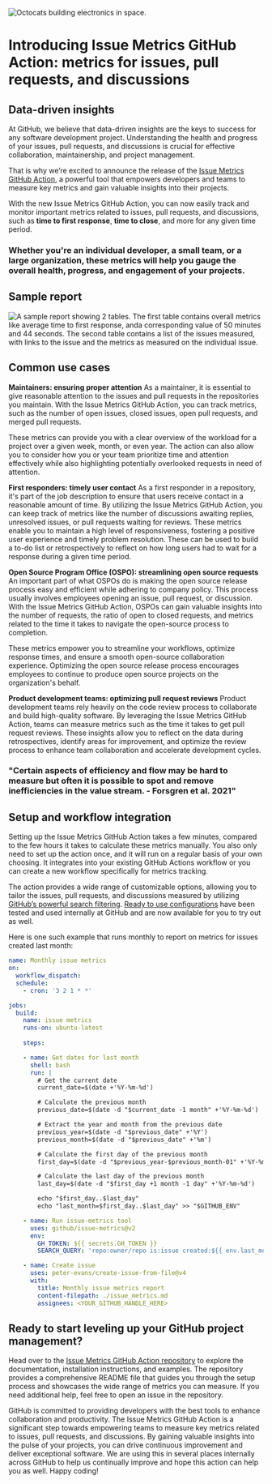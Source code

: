 ![Octocats building electronics in space.](https://github.com/github/github-ospo/assets/6935431/f57b1341-4d5f-4f32-96be-0c1049f4a5ec)

# Introducing Issue Metrics GitHub Action: metrics for issues, pull requests, and discussions

##  Data-driven insights

At GitHub, we believe that data-driven insights are the keys to success for any software development project. Understanding the health and progress of your issues, pull requests, and discussions is crucial for effective collaboration, maintainership, and project management. 

That is why we’re excited to announce the release of the [Issue Metrics GitHub Action](https://github.com/github/issue-metrics), a powerful tool that empowers developers and teams to measure key metrics and gain valuable insights into their projects.

With the new Issue Metrics GitHub Action, you can now easily track and monitor important metrics related to issues, pull requests, and discussions, such as **time to first response**, **time to close**, and more for any given time period.

### Whether you're an individual developer, a small team, or a large organization, these metrics will help you gauge the overall health, progress, and engagement of your projects.

## Sample report

![A sample report showing 2 tables. The first table contains overall metrics like average time to first response, anda corresponding value of 50 minutes and 44 seconds. The second table contains a list of the issues measured, with links to the issue and the metrics as measured on the individual issue.](https://github.com/github/github-ospo/assets/6935431/2f369265-baa8-4067-8660-24b2ba75f4cf)


## Common use cases

**Maintainers: ensuring proper attention**
As a maintainer, it is essential to give reasonable attention to the issues and pull requests in the repositories you maintain. With the Issue Metrics GitHub Action, you can track metrics, such as the number of open issues, closed issues, open pull requests, and merged pull requests. 

These metrics can provide you with a clear overview of the workload for a project over a given week, month, or even year. The action can also allow you to consider how you or your team prioritize time and attention effectively while also highlighting potentially overlooked requests in need of attention.

**First responders: timely user contact**
As a first responder in a repository, it's part of the job description to ensure that users receive contact in a reasonable amount of time. By utilizing the Issue Metrics GitHub Action, you can keep track of metrics like the number of discussions awaiting replies, unresolved issues, or pull requests waiting for reviews. These metrics enable you to maintain a high level of responsiveness, fostering a positive user experience and timely problem resolution. These can be used to build a to-do list or retrospectively to reflect on how long users had to wait for a response during a given time period.

**Open Source Program Office (OSPO): streamlining open source requests**
An important part of what OSPOs do is making the open source release process easy and efficient while adhering to company policy. This process usually involves employees opening an issue, pull request, or discussion. With the Issue Metrics GitHub Action, OSPOs can gain valuable insights into the number of requests, the ratio of open to closed requests, and metrics related to the time it takes to navigate the open-source process to completion. 

These metrics empower you to streamline your workflows, optimize response times, and ensure a smooth open-source collaboration experience. Optimizing the open source release process encourages employees to continue to produce open source projects on the organization's behalf.

**Product development teams: optimizing pull request reviews**
Product development teams rely heavily on the code review process to collaborate and build high-quality software. By leveraging the Issue Metrics GitHub Action, teams can measure metrics such as the time it takes to get pull request reviews. These insights allow you to reflect on the data during retrospectives, identify areas for improvement, and optimize the review process to enhance team collaboration and accelerate development cycles. 

### "Certain aspects of efficiency and flow may be hard to measure but often it is possible to spot and remove inefficiencies in the value stream. - Forsgren et al. 2021"

## Setup and workflow integration

Setting up the Issue Metrics GitHub Action takes a few minutes, compared to the few hours it takes to calculate these metrics manually. You also only need to set up the action once, and it will run on a regular basis of your own choosing. It integrates into your existing GitHub Actions workflow or you can create a new workflow specifically for metrics tracking. 

The action provides a wide range of customizable options, allowing you to tailor the issues, pull requests, and discussions measured by utilizing [GitHub’s powerful search filtering](https://docs.github.com/en/issues/tracking-your-work-with-issues/filtering-and-searching-issues-and-pull-requests). [Ready to use configurations](https://github.com/github/issue-metrics#example-workflows) have been tested and used internally at GitHub and are now available for you to try out as well. 

Here is one such example that runs monthly to report on metrics for issues created last month:

```yaml
name: Monthly issue metrics
on:
  workflow_dispatch:
  schedule:
    - cron: '3 2 1 * *'

jobs:
  build:
    name: issue metrics
    runs-on: ubuntu-latest
    
    steps:

    - name: Get dates for last month
      shell: bash
      run: |
        # Get the current date
        current_date=$(date +'%Y-%m-%d')

        # Calculate the previous month
        previous_date=$(date -d "$current_date -1 month" +'%Y-%m-%d')

        # Extract the year and month from the previous date
        previous_year=$(date -d "$previous_date" +'%Y')
        previous_month=$(date -d "$previous_date" +'%m')

        # Calculate the first day of the previous month
        first_day=$(date -d "$previous_year-$previous_month-01" +'%Y-%m-%d')

        # Calculate the last day of the previous month
        last_day=$(date -d "$first_day +1 month -1 day" +'%Y-%m-%d')

        echo "$first_day..$last_day"
        echo "last_month=$first_day..$last_day" >> "$GITHUB_ENV"

    - name: Run issue-metrics tool
      uses: github/issue-metrics@v2
      env:
        GH_TOKEN: ${{ secrets.GH_TOKEN }}
        SEARCH_QUERY: 'repo:owner/repo is:issue created:${{ env.last_month }} -reason:"not planned"'

    - name: Create issue
      uses: peter-evans/create-issue-from-file@v4
      with:
        title: Monthly issue metrics report
        content-filepath: ./issue_metrics.md
        assignees: <YOUR_GITHUB_HANDLE_HERE>
```

## Ready to start leveling up your GitHub project management?

Head over to the [Issue Metrics GitHub Action repository](https://github.com/github/issue-metrics) to explore the documentation, installation instructions, and examples. The repository provides a comprehensive README file that guides you through the setup process and showcases the wide range of metrics you can measure. If you need additional help, feel free to open an issue in the repository.

GitHub is committed to providing developers with the best tools to enhance collaboration and productivity. The Issue Metrics GitHub Action is a significant step towards empowering teams to measure key metrics related to issues, pull requests, and discussions. By gaining valuable insights into the pulse of your projects, you can drive continuous improvement and deliver exceptional software. We are using this in several places internally across GitHub to help us continually improve and hope this action can help you as well. Happy coding!
